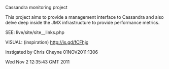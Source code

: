 Cassandra monitoring project

This project aims to provide a management interface to Cassandra and also delve
deep inside the JMX infrastructure to provide performance metrics.

SEE: live/site/site__links.php

VISUAL: (inspiration) http://is.gd/fCFhjx


Instigated by Chris Cheyne 01NOV2011:1306


Wed Nov  2 12:35:43 GMT 2011

